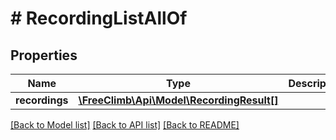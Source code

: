 # # RecordingListAllOf

## Properties

Name | Type | Description | Notes
------------ | ------------- | ------------- | -------------
**recordings** | [**\FreeClimb\Api\Model\RecordingResult[]**](RecordingResult.md) |  | [optional]

[[Back to Model list]](../../README.md#models) [[Back to API list]](../../README.md#endpoints) [[Back to README]](../../README.md)

